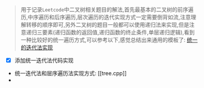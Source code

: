 > 用于记录`Leetcode`中二叉树相关题目的解法,首先最基本的二叉树的前序遍历,中序遍历和后序遍历,层次遍历的迭代实现方式一定需要倒背如流,注意理解转移的顺序即可,另外二叉树的题目一般都可以使用递归法来实现,但是注意递归三要素(递归函数的返回值,递归函数的终止条件,单层递归逻辑),看到一种比较好的统一遍历方式,可以参考以下,感觉总结出来通用的模板了: [统一的迭代法实现](https://www.programmercarl.com/%E4%BA%8C%E5%8F%89%E6%A0%91%E7%9A%84%E7%BB%9F%E4%B8%80%E8%BF%AD%E4%BB%A3%E6%B3%95.html#%E6%80%9D%E8%B7%AF)

- [x] 添加统一迭代法代码实现 
- 统一迭代法和层序遍历法实现方式: [[tree.cpp]]
- 

